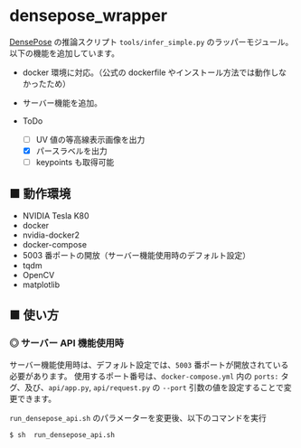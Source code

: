 # densepose_wrapper
[DensePose](https://github.com/facebookresearch/DensePose) の推論スクリプト `tools/infer_simple.py` のラッパーモジュール。<br>
以下の機能を追加しています。

- docker 環境に対応。（公式の dockerfile やインストール方法では動作しなかったため）
- サーバー機能を追加。

- ToDo
    - [ ] UV 値の等高線表示画像を出力
    - [x] パースラベルを出力
    - [ ] keypoints も取得可能

## ■ 動作環境
- NVIDIA Tesla K80
- docker
- nvidia-docker2
- docker-compose
- 5003 番ポートの開放（サーバー機能使用時のデフォルト設定）
- tqdm
- OpenCV
- matplotlib

## ■ 使い方

<!--
### ◎ サーバー API 機能非使用時

`run_densepose.sh` 内のパラメーターを適切な値に変更後、以下のコマンドを実行
```sh
$ sh run_densepose.sh
```
-->

### ◎ サーバー API 機能使用時

サーバー機能使用時は、デフォルト設定では、`5003` 番ポートが開放されている必要があります。
使用するポート番号は、`docker-compose.yml` 内の `ports:` タグ、及び、`api/app.py`, `api/request.py` の `--port` 引数の値を設定することで変更できます。<br>

`run_densepose_api.sh` のパラメーターを変更後、以下のコマンドを実行
```sh
$ sh  run_densepose_api.sh
```

